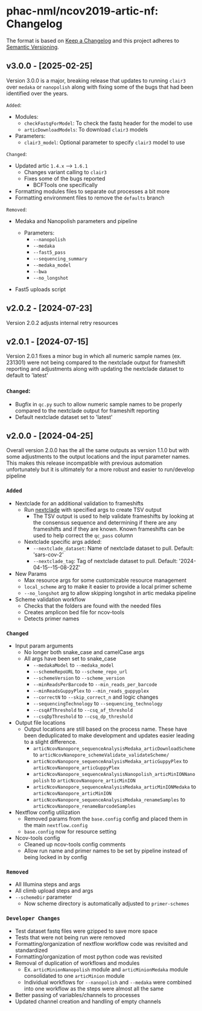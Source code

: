 # phac-nml/ncov2019-artic-nf: Changelog

The format is based on [Keep a Changelog](https://keepachangelog.com/en/1.0.0/)
and this project adheres to [Semantic Versioning](https://semver.org/spec/v2.0.0.html).

## v3.0.0 - [2025-02-25]
Version 3.0.0 is a major, breaking release that updates to running `clair3` over `medaka` or `nanopolish` along with fixing some of the bugs that had been identified over the years.

`Added`:
- Modules:
    - `checkFastqForModel`: To check the fastq header for the model to use
    - `articDownloadModels`: To download `clair3` models
- Parameters:
    - `clair3_model`: Optional parameter to specify `clair3` model to use

`Changed`: 
- Updated artic `1.4.x` --> `1.6.1`
    - Changes variant calling to `clair3`
    - Fixes some of the bugs reported
        - BCFTools one specifically
- Formatting modules files to separate out processes a bit more
- Formatting environment files to remove the `defaults` branch

`Removed`:
- Medaka and Nanopolish parameters and pipeline
    - Parameters:
        - `--nanopolish`
        - `--medaka`
        - `--fast5_pass`
        - `--sequencing_summary`
        - `--medaka_model`
        - `--bwa`
        - `--no_longshot`

- Fast5 uploads script

## v2.0.2 - [2024-07-23]
Version 2.0.2 adjusts internal retry resources

## v2.0.1 - [2024-07-15]
Version 2.0.1 fixes a minor bug in which all numeric sample names (ex. 231301) were not being compared to the nextclade output for frameshift reporting and adjustments along with updating the nextclade dataset to default to 'latest'

### `Changed`:
- Bugfix in `qc.py` such to allow numeric sample names to be properly compared to the nextclade output for frameshift reporting
- Default nextclade dataset set to 'latest'

## v2.0.0 - [2024-04-25]
Overall version 2.0.0 has the all the same outputs as version 1.1.0 but with some adjustments to the output locations and the input parameter names. This makes this release incompatible with previous automation unfortunately but it is ultimately for a more robust  and easier to run/develop pipeline

### `Added`
- Nextclade for an additional validation to frameshifts
    - Run [nextclade](https://github.com/nextstrain/nextclade) with specified args to create TSV output
        - The TSV output is used to help validate frameshifts by looking at the consensus sequence and determining if there are any frameshifts and if they are known. Known frameshifts can be used to help correct the `qc_pass` column
    - Nextclade specific args added:
        - `--nextclade_dataset`: Name of nextclade dataset to pull. Default: 'sars-cov-2'
        - `--nextclade_tag`: Tag of nextclade dataset to pull. Default: '2024-04-15--15-08-22Z'
- New Params
    - Max resource args for some customizable resource management
    - `local_scheme` arg to make it easier to provide a local primer scheme
    - `--no_longshot` arg to allow skipping longshot in artic medaka pipeline
- Scheme validation workflow
    - Checks that the folders are found with the needed files
    - Creates amplicon bed file for ncov-tools
    - Detects primer names

### `Changed`
- Input param arguments
    - No longer both snake_case and camelCase args
    - All args have been set to snake_case
        - `--medakaModel` to `--medaka_model`
        - `--schemeRepoURL` to `--scheme_repo_url`
        - `--schemeVersion` to `--scheme_version`
        - `--minReadsPerBarcode` to `--min_reads_per_barcode`
        - `--minReadsGuppyPlex` to `--min_reads_guppyplex`
        - `--correctN` to `--skip_correct_n` and logic changes
        - `--sequencingTechnology` to `--sequencing_technology`
        - `--csqAfThreshold` to `--csq_af_threshold`
        - `--csqDpThreshold` to `--csq_dp_threshold`
- Output file locations
    - Output locations are still based on the process name. These have been deduplicated to make development and updates easier leading to a slight difference.
        - `articNcovNanopore_sequenceAnalysisMedaka_articDownloadScheme` to `articNcovNanopore_schemeValidate_validateScheme/`
        - `articNcovNanopore_sequenceAnalysisMedaka_articGuppyPlex` to `articNcovNanopore_articGuppyPlex`
        - `articNcovNanopore_sequenceAnalysisNanopolish_articMinIONNanopolish` to `articNcovNanopore_articMinION`
        - `articNcovNanopore_sequenceAnalysisMedaka_articMinIONMedaka` to `articNcovNanopore_articMinION`
        - `articNcovNanopore_sequenceAnalysisMedaka_renameSamples` to `articNcovNanopore_renameBarcodeSamples`
- Nextflow config utilization
    - Removed params from the `base.config` config and placed them in the main `nextflow.config`
    - `base.config` now for resource setting
- Ncov-tools config
    - Cleaned up ncov-tools config comments
    - Allow run name and primer names to be set by pipeline instead of being locked in by config

### `Removed`
- All Illumina steps and args
- All climb upload steps and args
- `--schemeDir` parameter
    - Now scheme directory is automatically adjusted to `primer-schemes`

### `Developer Changes`
- Test dataset fastq files were gzipped to save more space
- Tests that were not being run were removed
- Formatting/organization of nextflow workflow code was revisited and standardized
- Formatting/organization of most python code was revisited
- Removal of duplication of workflows and modules
    - Ex. `articMinionNanopolish` module and `articMinionMedaka` module consolidated to one `articMinion` module
    - Individual workflows for `--nanopolish` and `--medaka` were combined into one workflow as the steps were almost all the same
- Better passing of variables/channels to processes
- Updated channel creation and handling of empty channels
